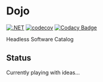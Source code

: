 # Dojo
[![.NET](https://github.com/DotNet-Ninja/DotNetNinja.Dojo/actions/workflows/dotnet.yml/badge.svg)](https://github.com/DotNet-Ninja/DotNetNinja.Dojo/actions/workflows/dotnet.yml) 
[![codecov](https://codecov.io/gh/DotNet-Ninja/DotNetNinja.Dojo/branch/main/graph/badge.svg?token=QSZVO9KHQR)](https://codecov.io/gh/DotNet-Ninja/DotNetNinja.Dojo) 
[![Codacy Badge](https://app.codacy.com/project/badge/Grade/83553779935d4508ac5d39285068d390)](https://www.codacy.com/gh/DotNet-Ninja/DotNetNinja.Dojo/dashboard?utm_source=github.com&amp;utm_medium=referral&amp;utm_content=DotNet-Ninja/DotNetNinja.Dojo&amp;utm_campaign=Badge_Grade)

Headless Software Catalog

## Status
Currently playing with ideas...